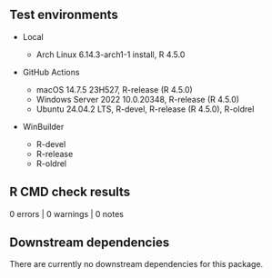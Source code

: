 ## Test environments

* Local
  * Arch Linux 6.14.3-arch1-1 install, R 4.5.0
  
* GitHub Actions
  * macOS 14.7.5 23H527, R-release (R 4.5.0)
  * Windows Server 2022 10.0.20348, R-release (R 4.5.0)
  * Ubuntu 24.04.2 LTS, R-devel, R-release (R 4.5.0), R-oldrel
  
* WinBuilder
  * R-devel
  * R-release
  * R-oldrel

## R CMD check results

0 errors | 0 warnings | 0 notes

## Downstream dependencies

There are currently no downstream dependencies for this package.
